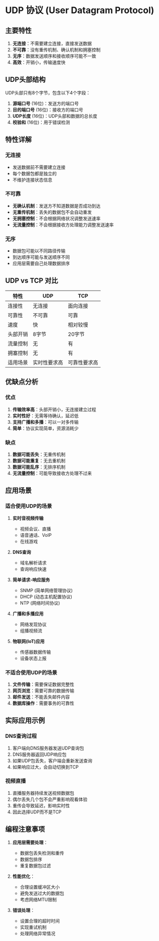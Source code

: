 # UDP 协议 (User Datagram Protocol)

## 主要特性
1. **无连接**：不需要建立连接，直接发送数据
2. **不可靠**：没有重传机制、确认机制和拥塞控制
3. **无序**：数据发送顺序和接收顺序可能不一致
4. **高效**：开销小，传输速度快

## UDP头部结构
UDP头部只有8个字节，包含以下4个字段：

1. **源端口号** (16位)：发送方的端口号
2. **目的端口号** (16位)：接收方的端口号
3. **UDP长度** (16位)：UDP头部和数据的总长度
4. **校验和** (16位)：用于错误检测

## 特性详解

### 无连接
- 发送数据前不需要建立连接
- 每个数据包都是独立的
- 不维护连接状态信息

### 不可靠
- **无确认机制**：发送方不知道数据是否成功到达
- **无重传机制**：丢失的数据包不会自动重发
- **无拥塞控制**：不会根据网络状况调整发送速率
- **无流量控制**：不会根据接收方处理能力调整发送速率

### 无序
- 数据包可能以不同路径传输
- 到达顺序可能与发送顺序不同
- 应用层需要自己处理数据排序

## UDP vs TCP 对比

| 特性 | UDP | TCP |
|------|-----|-----|
| 连接性 | 无连接 | 面向连接 |
| 可靠性 | 不可靠 | 可靠 |
| 速度 | 快 | 相对较慢 |
| 头部开销 | 8字节 | 20字节 |
| 流量控制 | 无 | 有 |
| 拥塞控制 | 无 | 有 |
| 适用场景 | 实时性要求高 | 可靠性要求高 |

## 优缺点分析

### 优点
1. **传输效率高**：头部开销小，无连接建立过程
2. **实时性好**：无需等待确认，延迟低
3. **支持广播和多播**：可以一对多传输
4. **简单**：协议实现简单，资源消耗少

### 缺点
1. **数据可能丢失**：无重传机制
2. **数据可能重复**：无去重机制
3. **数据可能乱序**：无排序机制
4. **无流量控制**：可能导致接收方处理不过来

## 应用场景

### 适合使用UDP的场景
1. **实时音视频传输**
   - 视频会议、直播
   - 语音通话、VoIP
   - 在线游戏

2. **DNS查询**
   - 域名解析请求
   - 查询响应快速

3. **简单请求-响应服务**
   - SNMP (简单网络管理协议)
   - DHCP (动态主机配置协议)
   - NTP (网络时间协议)

4. **广播和多播应用**
   - 网络发现协议
   - 组播视频流

5. **物联网(IoT)应用**
   - 传感器数据传输
   - 设备状态上报

### 不适合使用UDP的场景
1. **文件传输**：需要保证数据完整性
2. **网页浏览**：需要可靠的数据传输
3. **邮件发送**：不能丢失邮件内容
4. **数据库操作**：需要事务的可靠性

## 实际应用示例

### DNS查询过程
1. 客户端向DNS服务器发送UDP查询包
2. DNS服务器返回UDP响应包
3. 如果UDP包丢失，客户端会重新发送查询
4. 如果响应过大，会自动切换到TCP

### 视频直播
1. 直播服务器持续发送视频数据包
2. 偶尔丢失几个包不会严重影响观看体验
3. 重传会导致延迟，影响实时性
4. 因此选择UDP而不是TCP

## 编程注意事项

1. **应用层需要处理**：
   - 数据包丢失检测和重传
   - 数据包排序
   - 重复数据包过滤

2. **性能优化**：
   - 合理设置缓冲区大小
   - 避免发送过大的数据包
   - 考虑网络MTU限制

3. **错误处理**：
   - 设置合理的超时时间
   - 实现重试机制
   - 处理网络异常情况